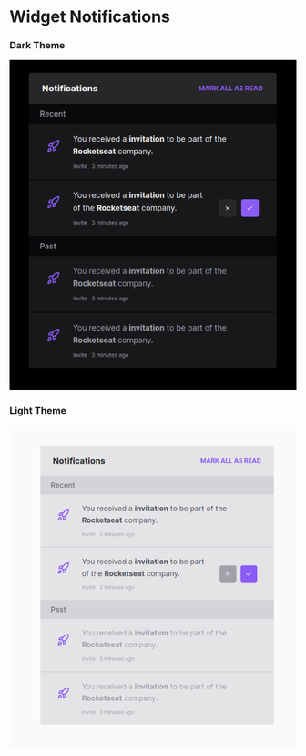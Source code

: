 # Widget Notifications

### Dark Theme
![](./assets/dark-theme.png)  

### Light Theme
![](./assets/light-theme.png)
